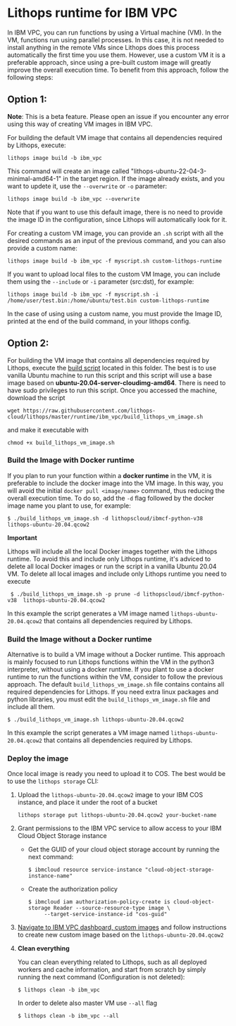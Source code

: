 # Lithops runtime for IBM VPC

In IBM VPC, you can run functions by using a Virtual machine (VM). In the VM, functions run using parallel processes. In this case, it is not needed to install anything in the remote VMs since Lithops does this process automatically the first time you use them. However, use a custom VM it is a preferable approach, since using a pre-built custom image will greatly improve the overall execution time. To benefit from this approach, follow the following steps:

## Option 1:

**Note**: This is a beta feature. Please open an issue if you encounter any error using this way of creating VM images in IBM VPC.

For building the default VM image that contains all dependencies required by Lithops, execute:

```
lithops image build -b ibm_vpc
```

This command will create an image called "lithops-ubuntu-22-04-3-minimal-amd64-1" in the target region.
If the image already exists, and you want to updete it, use the `--overwrite` or `-o` parameter:

```
lithops image build -b ibm_vpc --overwrite
```

Note that if you want to use this default image, there is no need to provide the image ID in the configuration, since Lithops will automatically look for it.

For creating a custom VM image, you can provide an `.sh` script with all the desired commands as an input of the previous command, and you can also provide a custom name:

```
lithops image build -b ibm_vpc -f myscript.sh custom-lithops-runtime
```

If you want to upload local files to the custom VM Image, you can include them using the `--include` or `-i` parameter (src:dst), for example:

```
lithops image build -b ibm_vpc -f myscript.sh -i /home/user/test.bin:/home/ubuntu/test.bin custom-lithops-runtime
```

In the case of using using a custom name, you must provide the Image ID, printed at the end of the build command, in your lithops config.

## Option 2:

For building the VM image that contains all dependencies required by Lithops, execute the [build script](build_lithops_runtime.sh) located in this folder. The best is to use vanilla Ubuntu machine to run this script and this script will use a base image based on **ubuntu-20.04-server-cloudimg-amd64**. There is need to have sudo privileges to run this script.
Once you accessed the machine, download the script

    wget https://raw.githubusercontent.com/lithops-cloud/lithops/master/runtime/ibm_vpc/build_lithops_vm_image.sh

and make it executable with

    chmod +x build_lithops_vm_image.sh

### Build the Image with Docker runtime

If you plan to run your function within a **docker runtime** in the VM, it is preferable to include the docker image into the VM image. In this way, you will avoid the initial `docker pull <image/name>` command, thus reducing the overall execution time. To do so, add the `-d` flag followed by the docker image name you plant to use, for example:

 ```
 $ ./build_lithops_vm_image.sh -d lithopscloud/ibmcf-python-v38 lithops-ubuntu-20.04.qcow2
 ```
**Important**

Lithops will include all the local Docker images together with the Lithops runtime. To avoid this and include only Lithops runtime, it's adviced to delete all local Docker images or run the script in a vanilla Ubuntu 20.04 VM. To delete all local images and include only Lithops runtime you need to execute

```
 $ ./build_lithops_vm_image.sh -p prune -d lithopscloud/ibmcf-python-v38  lithops-ubuntu-20.04.qcow2
```

In this example the script generates a VM image named `lithops-ubuntu-20.04.qcow2` that contains all dependencies required by Lithops.

### Build the Image without a Docker runtime
Alternative is to build a VM image without a Docker runtime. This approach is mainly focused to run Lithops functions within the VM in the python3 interpreter, without using a docker runtime. If you plant to use a docker runtime to run the functions within the VM, consider to follow the previous approach. The default `build_lithops_vm_image.sh` file contains contains all required dependencies for Lithops. If you need extra linux packages and python libraries, you must edit the `build_lithops_vm_image.sh` file and include all them.

 ```
 $ ./build_lithops_vm_image.sh lithops-ubuntu-20.04.qcow2
 ```
In this example the script generates a VM image named `lithops-ubuntu-20.04.qcow2` that contains all dependencies required by Lithops.


### Deploy the image

Once local image is ready you need to upload it to COS. The best would be to use the `lithops storage` CLI:

1. Upload the `lithops-ubuntu-20.04.qcow2` image to your IBM COS instance, and place it under the root of a bucket

    ```
    lithops storage put lithops-ubuntu-20.04.qcow2 your-bucket-name
    ```

2. Grant permissions to the IBM VPC service to allow access to your IBM Cloud Object Storage instance

   * Get the GUID of your cloud object storage account by running the next command: 
     ```
     $ ibmcloud resource service-instance "cloud-object-storage-instance-name"
     ```
   * Create the authorization policy
     ```
     $ ibmcloud iam authorization-policy-create is cloud-object-storage Reader --source-resource-type image \
          --target-service-instance-id "cos-guid"
     ```

3. [Navigate to IBM VPC dashboard, custom images](https://cloud.ibm.com/vpc-ext/compute/images) and follow instructions to create new custom image based on the `lithops-ubuntu-20.04.qcow2`

4. **Clean everything**

    You can clean everything related to Lithops, such as all deployed workers and cache information, and start from scratch by simply running the next command (Configuration is not deleted):
    ```
    $ lithops clean -b ibm_vpc
    ```
    In order to delete also master VM use `--all` flag
    ```
    $ lithops clean -b ibm_vpc --all
    ```
